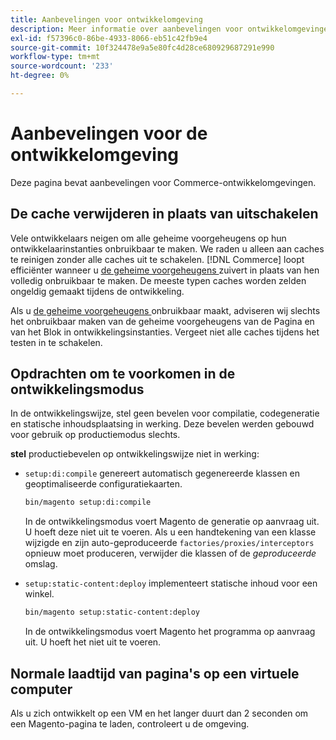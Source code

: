 ```yaml
---
title: Aanbevelingen voor ontwikkelomgeving
description: Meer informatie over aanbevelingen voor ontwikkelomgevingen in Adobe Commerce. Ontdek implementatierichtlijnen en optimalisatiestrategieën.
exl-id: f57396c0-86be-4933-8066-eb51c42fb9e4
source-git-commit: 10f324478e9a5e80fc4d28ce680929687291e990
workflow-type: tm+mt
source-wordcount: '233'
ht-degree: 0%

---
```


# Aanbevelingen voor de ontwikkelomgeving

Deze pagina bevat aanbevelingen voor Commerce-ontwikkelomgevingen.

## De cache verwijderen in plaats van uitschakelen

Vele ontwikkelaars neigen om alle geheime voorgeheugens op hun ontwikkelaarinstanties onbruikbaar te maken. We raden u alleen aan caches te reinigen zonder alle caches uit te schakelen. [!DNL Commerce] loopt efficiënter wanneer u [ de geheime voorgeheugens ](../configuration/cli/manage-cache.md#clean-and-flush-cache-types) zuivert in plaats van hen volledig onbruikbaar te maken. De meeste typen caches worden zelden ongeldig gemaakt tijdens de ontwikkeling.

Als u [ de geheime voorgeheugens ](../configuration/cli/manage-cache.md#enable-or-disable-cache-types) onbruikbaar maakt, adviseren wij slechts het onbruikbaar maken van de geheime voorgeheugens van de Pagina en van het Blok in ontwikkelingsinstanties. Vergeet niet alle caches tijdens het testen in te schakelen.

## Opdrachten om te voorkomen in de ontwikkelingsmodus

In de ontwikkelingswijze, stel geen bevelen voor compilatie, codegeneratie en statische inhoudsplaatsing in werking. Deze bevelen werden gebouwd voor gebruik op productiemodus slechts.

**stel** productiebevelen op ontwikkelingswijze niet in werking:

* `setup:di:compile` genereert automatisch gegenereerde klassen en geoptimaliseerde configuratiekaarten.

  ```bash
  bin/magento setup:di:compile
  ```

  In de ontwikkelingsmodus voert Magento de generatie op aanvraag uit. U hoeft deze niet uit te voeren. Als u een handtekening van een klasse wijzigde en zijn auto-geproduceerde `factories/proxies/interceptors` opnieuw moet produceren, verwijder die klassen of de _geproduceerde_ omslag.

* `setup:static-content:deploy` implementeert statische inhoud voor een winkel.

  ```bash
  bin/magento setup:static-content:deploy
  ```

  In de ontwikkelingsmodus voert Magento het programma op aanvraag uit. U hoeft het niet uit te voeren.

## Normale laadtijd van pagina&#39;s op een virtuele computer

Als u zich ontwikkelt op een VM en het langer duurt dan 2 seconden om een Magento-pagina te laden, controleert u de omgeving.
